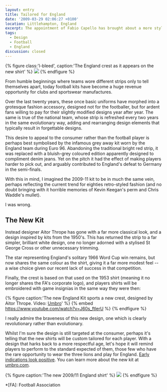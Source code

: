```yaml
---
layout: entry
title: Tailored for England
date: '2009-03-29 02:06:27 +0100'
location: Littlehampton, England
excerpt: The appointment of Fabio Capello has brought about a more stylish and confident England. Now they have a kit to match.
tags:
  - Design
  - Football
  - England
discussion: closed
---
```

{% figure class:'l-bleed', caption:'The England crest as it appears on the new shirt' %}
![](/assets/images/2009/03/tailored_for_england_crest.jpg)
{% endfigure %}

From humble beginnings where teams wore different strips only to tell themselves apart, today football kits have become a huge revenue opportunity for clubs and sportswear manufactures.

Over the last twenty years, these once basic uniforms have morphed into a grotesque fashion accessory, designed not for the footballer, but for ardent fans willing to pay for their slightly modified designs year after year. The same is true of the national team, whose strip is refreshed every two years in the same evolutionary way, adding and rearranging design elements that typically result in forgettable designs.

This desire to appeal to the consumer rather than the football player is perhaps best symbolised by the infamous grey away kit worn by the England team during Euro 96. Abandoning the traditional bright red strip, it was replaced with a bluish-grey coloured edition apparently designed to compliment denim jeans. Yet on the pitch it had the effect of making players harder to pick out, and arguably contributed to England's defeat to Germany in the semi-finals.

With this in mind, I imagined the 2009-11 kit to be in much the same vein, perhaps reflecting the current trend for eighties retro-styled fashion (and no doubt bringing with it horrible memories of Kevin Keegan's perm and Chris Waddle's mullet).

I was wrong.

## The New Kit
Instead designer Aitor Thrope has gone with a far more classical look, and a design inspired by kits from the 1950's. This has returned the strip to a far simpler, brilliant white design, one no longer adorned with a stylised St George Cross or other unnecessary trimming.

The star representing England's solitary 1966 Word Cup win remains, but now shares the same colour as the shirt, giving it a far more modest feel -- a wise choice given our recent lack of success in that competition.

Finally, the crest is based on that used on the 1953 shirt (meaning it no longer shares the FA's corporate logo), and players shirts will be embroidered with game insignias in the same way they were then:

{% figure caption:'The new England Kit sports a new crest, designed by Aitor Thrope. Video: [Umbro](https://www.youtube.com/watch?v=J60s_ftlerU)' %}
{% embed https://www.youtube.com/watch?v=J60s_ftlerU %}
{% endfigure %}

I really admire the braveness of this new design, one which is clearly revolutionary rather than evolutionary.

Whilst I'm sure the design is still targeted at the consumer, perhaps it's telling that the new shirts will be custom tailored for each player. With a design that harks back to a more respectful age, let's hope it will remind players to perform to the standard expected of them, those few who have the rare opportunity to wear the three lions and play for England. [Early indications look positive][1]. You can learn more about the new kit at [umbro.com][2].

{% figure caption:'The new 2009/11 England shirt' %}
![](/assets/images/2009/03/tailored_for_england_shirt.jpg)
{% endfigure %}

[1]: http://news.bbc.co.uk/sport1/hi/football/internationals/7967094.stm
[2]: http://www.umbro.com/

*[FA]: Football Association

